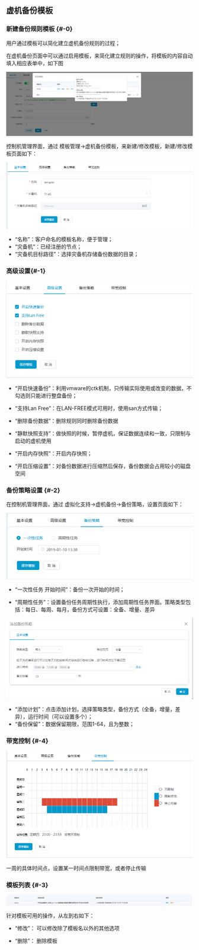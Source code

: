 ## 虚机备份模板

### 新建备份规则模板 {#-0}

用户通过模板可以简化建立虚机备份规则的过程；

在虚机备份页面中可以通过启用模板，来简化建立规则的操作，将模板的内容自动填入相应表单中，如下图

![](/assets/v7.0.20181009010.png)

控制机管理界面，通过 模板管理-&gt;虚机备份模板，来新建/修改模板，新建/修改模板页面如下：

![](/assets/V7.1.2019011003.png)

*   “名称”：客户命名的模板名称，便于管理；
*   “灾备机”：已经注册的节点；
*   “灾备机目标路径”：选择灾备机存储备份数据的目录；

### 高级设置{#-1}
![](/assets/V7.1.2019011004.png)

* “开启快速备份”：利用vmware的ctk机制，只传输实际使用或改变的数据，不勾选则只能进行整盘备份；

* “支持Lan Free”：在LAN-FREE模式可用时，使用san方式传输；

* “删除备份数据”：删除规则同时删除备份数据

* “静默快照支持”：做快照的时候，暂停虚机，保证数据连续和一致，只限制与启动的虚机使用

* “开启内存快照”：开启内存快照；

* “开启压缩设置”：对备份数据进行压缩然后保存，备份数据会占用较小的磁盘空间

### 备份策略设置 {#-2}

在控制机管理界面，通过 虚拟化支持-&gt;虚机备份-&gt;备份策略，设置页面如下：

![](/assets/V7.1.2019011005.png)

* “一次性任务 开始时间”：备份一次开始的时间；

* “周期性任务”：设置备份任务周期性执行，添加周期性任务界面。策略类型包括：每日、每周、每月，备份方式可设置：全备、增量、差异

![](/assets/V7.1.20190325102314.png)

* “添加计划”：点击添加计划，选择策略类型，备份方式（全备，增量，差异），运行时间（可以设置多个）； 
* “备份保留”：数据保留期限，范围1-64，且为整数；
 
 
### 带宽控制 {#-4}

![](/assets/V7.1.2019011007.png)

一周的具体时间点，设置某一时间点限制带宽，或者停止传输


### 模板列表 {#-3}

![](/assets/v7.0.20181009009.png)

针对模板可用的操作，从左到右如下：

* “修改”： 可以修改除了模板名以外的其他选项

* “删除”： 删除模板
